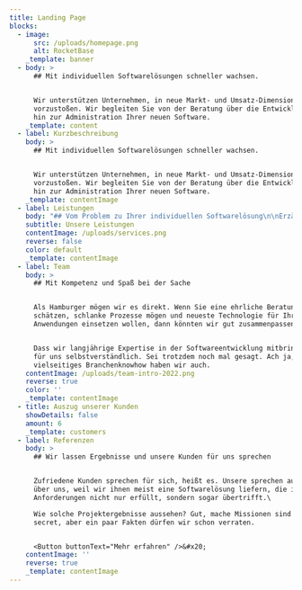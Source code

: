 ```yaml
---
title: Landing Page
blocks:
  - image:
      src: /uploads/homepage.png
      alt: RocketBase
    _template: banner
  - body: >
      ## Mit individuellen Softwarelösungen schneller wachsen.


      Wir unterstützen Unternehmen, in neue Markt- und Umsatz-Dimensionen
      vorzustoßen. Wir begleiten Sie von der Beratung über die Entwicklung bis
      hin zur Administration Ihrer neuen Software.
    _template: content
  - label: Kurzbeschreibung
    body: >
      ## Mit individuellen Softwarelösungen schneller wachsen.


      Wir unterstützen Unternehmen, in neue Markt- und Umsatz-Dimensionen
      vorzustoßen. Wir begleiten Sie von der Beratung über die Entwicklung bis
      hin zur Administration Ihrer neuen Software.
    _template: contentImage
  - label: Leistungen
    body: "## Vom Problem zu Ihrer individuellen Softwarelösung\n\nErzählen Sie uns von Ihrem Problem, Ihrem Markt, Ihren Prozessen und Ihren Zielen. Wir übersetzen Ihre Anforderungen gemeinsam mit Ihnen in eine\_individuelle Software, die 100% zu Ihren Prozessen passt und mitwachsen kann. Kosteneffizient und zukunftssicher. Wir entwickeln aber nicht nur.\_Technologie-Beratung\_übernehmen genauso wie\_Hosting, wenn Sie Ihre Anwendung nicht on-premise betreiben wollen.\n\n<Button buttonText=\"Mehr erfahren\" />&#x20;\n"
    subtitle: Unsere Leistungen
    contentImage: /uploads/services.png
    reverse: false
    color: default
    _template: contentImage
  - label: Team
    body: >
      ## Mit Kompetenz und Spaß bei der Sache


      Als Hamburger mögen wir es direkt. Wenn Sie eine ehrliche Beratung
      schätzen, schlanke Prozesse mögen und neueste Technologie für Ihre
      Anwendungen einsetzen wollen, dann könnten wir gut zusammenpassen.


      Dass wir langjährige Expertise in der Softwareentwicklung mitbringen, ist
      für uns selbstverständlich. Sei trotzdem noch mal gesagt. Ach ja, und ein
      vielseitiges Branchenknowhow haben wir auch.
    contentImage: /uploads/team-intro-2022.png
    reverse: true
    color: ''
    _template: contentImage
  - title: Auszug unserer Kunden
    showDetails: false
    amount: 6
    _template: customers
  - label: Referenzen
    body: >
      ## Wir lassen Ergebnisse und unsere Kunden für uns sprechen


      Zufriedene Kunden sprechen für sich, heißt es. Unsere sprechen auch gern
      über uns, weil wir ihnen meist eine Softwarelösung liefern, die ihre
      Anforderungen nicht nur erfüllt, sondern sogar übertrifft.\

      Wie solche Projektergebnisse aussehen? Gut, mache Missionen sind top
      secret, aber ein paar Fakten dürfen wir schon verraten.


      <Button buttonText="Mehr erfahren" />&#x20;
    contentImage: ''
    reverse: true
    _template: contentImage
---
```


